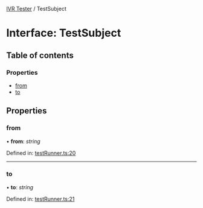 [IVR Tester](../README.md) / TestSubject

# Interface: TestSubject

## Table of contents

### Properties

- [from](testsubject.md#from)
- [to](testsubject.md#to)

## Properties

### from

• **from**: *string*

Defined in: [testRunner.ts:20](https://github.com/SketchingDev/ivr-tester/blob/5f8f2c2/packages/ivr-tester/src/testRunner.ts#L20)

___

### to

• **to**: *string*

Defined in: [testRunner.ts:21](https://github.com/SketchingDev/ivr-tester/blob/5f8f2c2/packages/ivr-tester/src/testRunner.ts#L21)
